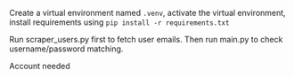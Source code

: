 Create a virtual environment named `.venv`, activate the virtual environment, install requirements using `pip install -r requirements.txt`

Run scraper_users.py first to fetch user emails. Then run main.py to check username/password matching.

Account needed
